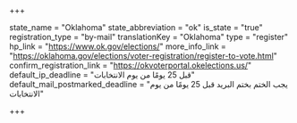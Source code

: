 +++

state_name = "Oklahoma"
state_abbreviation = "ok"
is_state = "true"
registration_type = "by-mail"
translationKey = "Oklahoma"
type = "register"
hp_link = "https://www.ok.gov/elections/"
more_info_link = "https://oklahoma.gov/elections/voter-registration/register-to-vote.html"
confirm_registration_link = "https://okvoterportal.okelections.us/"
default_ip_deadline = "قبل 25 يومًا من يوم الانتخابات"
default_mail_postmarked_deadline = "يجب الختم بختم البريد قبل 25 يومًا من يوم الانتخابات"

+++